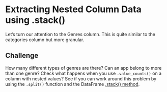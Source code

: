 # Extracting Nested Column Data using .stack()

Let’s turn our attention to the Genres column. This is quite similar to the categories column but more granular.

## Challenge

How many different types of genres are there? Can an app belong to more than one genre? Check what happens when you use `.value_counts()` on a column with nested values? See if you can work around this problem by using the `.split()` function and the DataFrame [.stack() method](https://pandas.pydata.org/pandas-docs/stable/reference/api/pandas.DataFrame.stack.html).

